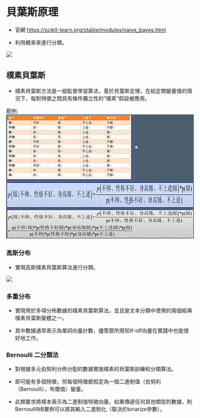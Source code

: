 # 貝葉斯原理

- 官網 https://scikit-learn.org/stable/modules/naive_bayes.html

- 利用概率來進行分類。

 <img src="http://chart.googleapis.com/chart?cht=tx&chl= P(y | x_1, \dots, x_n) = \frac{P(y) P(x_1, \dots, x_n | y)}{P(x_1, \dots, x_n)}" style="border:none;"> 
 
## 樸素貝葉斯

-  樸素貝葉斯方法是一組監督學習算法，基於貝葉斯定理，在給定類變量值的情況下，每對特徵之間具有條件獨立性的“樸素”假設被應用。


範例:
 <img src="樸素貝葉斯範例.jpg" style="border:none;"> 


### 高斯分布

- 實現高斯樸素貝葉斯算法進行分類。

 <img src="http://chart.googleapis.com/chart?cht=tx&chl=P(x_i | y) = \frac{1}{\sqrt{2\pi\sigma^2_y}} \exp\left(-\frac{(x_i - \mu_y)^2}{2\sigma^2_y}\right)" style="border:none;"> 

### 多重分布

- 實現用於多項分佈數據的樸素貝葉斯算法，並且是文本分類中使用的兩個經典樸素貝葉斯變體之一。

- 其中數據通常表示為單詞向量計數，儘管眾所周知tf-idf向量在實踐中也能很好地工作。


###  Bernoulli 二分類法

- 對根據多元伯努利分佈分配的數據實施樸素的貝葉斯訓練和分類算法。

- 即可能有多個特徵，但每個特徵都假定為一個二進制值（伯努利（Bernoulli），布爾值）變量。

- 此類要求將樣本表示為二進制值特徵向量。如果傳遞任何其他類型的數據，則BernoulliNB實例可以將其輸入二進制化（取決於binarize參數）。
